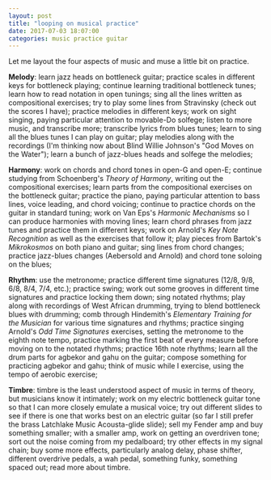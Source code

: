 ```yaml
---
layout: post
title: "looping on musical practice"
date: 2017-07-03 18:07:00
categories: music practice guitar
---
```

Let me layout the four aspects of music and muse a little bit on practice.

**Melody**: learn jazz heads on bottleneck guitar; practice scales in different keys for bottleneck playing; continue learning traditional bottleneck tunes; learn how to read notation in open tunings; sing all the lines written as compositional exercises; try to play some lines from Stravinsky (check out the scores I have); practice melodies in different keys; work on sight singing, paying particular attention to movable-Do solfege; listen to more music, and transcribe more; transcribe lyrics from blues tunes; learn to sing all the blues tunes I can play on guitar; play melodies along with the recordings (I'm thinking now about Blind Willie Johnson's "God Moves on the Water"); learn a bunch of jazz-blues heads and solfege the melodies;

**Harmony**: work on chords and chord tones in open-G and open-E; continue studying from Schoenberg's *Theory of Harmony*, writing out the compositional exercises; learn parts from the compositional exercises on the bottleneck guitar; practice the piano, paying particular attention to bass lines, voice leading, and chord voicing; continue to practice chords on the guitar in standard tuning; work on Van Eps's *Harmonic Mechanisms* so I can produce harmonies with moving lines; learn chord phrases from jazz tunes and practice them in different keys; work on Arnold's *Key Note Recognition* as well as the exercises that follow it; play pieces from Bartok's *Mikrokosmos* on both piano and guitar; sing lines from chord changes; practice jazz-blues changes (Aebersold and Arnold) and chord tone soloing on the blues;

**Rhythm**: use the metronome; practice different time signatures (12/8, 9/8, 6/8, 8/4, 7/4, etc.); practice swing; work out some grooves in different time signatures and practice locking them down; sing notated rhythms; play along with recordings of West African drumming, trying to blend bottleneck blues with drumming; comb through Hindemith's *Elementary Training for the Musician* for various time signatures and rhythms; practice singing Arnold's *Odd Time Signatures* exercises, setting the metronome to the eighth note tempo, practice marking the first beat of every measure before moving on to the notated rhythms; practice 16th note rhythms; learn all the drum parts for agbekor and gahu on the guitar; compose something for practicing agbekor and gahu; think of music while I exercise, using the tempo of aerobic exercise;

**Timbre**: timbre is the least understood aspect of music in terms of theory, but musicians know it intimately; work on my electric bottleneck guitar tone so that I can more closely emulate a musical voice; try out different slides to see if there is one that works best on an electric guitar (so far I still prefer the brass Latchlake Music Acousta-glide slide); sell my Fender amp and buy something smaller; with a smaller amp, work on getting an overdriven tone; sort out the noise coming from my pedalboard; try other effects in my signal chain; buy some more effects, particularly analog delay, phase shifter, different overdrive pedals, a wah pedal, something funky, something spaced out; read more about timbre.
